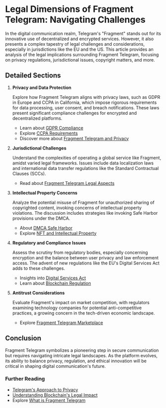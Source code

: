 # Legal Dimensions of Fragment Telegram: Navigating Challenges

In the digital communication realm, Telegram's "Fragment" stands out for its innovative use of decentralized and encrypted services. However, it also presents a complex tapestry of legal challenges and considerations, especially in jurisdictions like the EU and the US. This article provides an analysis of the legal implications surrounding Fragment Telegram, focusing on privacy regulations, jurisdictional issues, copyright matters, and more.

## Detailed Sections

1. **Privacy and Data Protection**

   Explore how Fragment Telegram aligns with privacy laws, such as GDPR in Europe and CCPA in California, which impose rigorous requirements for data processing, user consent, and breach notifications. These laws present significant compliance challenges for encrypted and decentralized platforms.

   - Learn about [GDPR Compliance](https://gdpr.eu/)
   - Explore [CCPA Requirements](https://oag.ca.gov/privacy/ccpa)
   - Discover more about [Fragment Telegram and Privacy](https://www.license-token.com/wiki/fragment-telegram-and-privacy)

2. **Jurisdictional Challenges**

   Understand the complexities of operating a global service like Fragment, amidst varied legal frameworks. Issues include data localization laws and international data transfer regulations like the Standard Contractual Clauses (SCCs).

   - Read about [Fragment Telegram Legal Aspects](https://www.license-token.com/wiki/fragment-telegram-legal-aspects)

3. **Intellectual Property Concerns**

   Analyze the potential misuse of Fragment for unauthorized sharing of copyrighted content, invoking concerns of intellectual property violations. The discussion includes strategies like invoking Safe Harbor provisions under the DMCA.

   - About [DMCA Safe Harbor](https://www.copyright.gov/dmca-guide.html)
   - Explore [NFT and Intellectual Property](https://www.license-token.com/wiki/nft-and-intellectual-property)

4. **Regulatory and Compliance Issues**

   Assess the scrutiny from regulatory bodies, especially concerning encryption and the balance between user privacy and law enforcement access. The advent of new regulations like the EU's Digital Services Act adds to these challenges.

   - Insights into [Digital Services Act](https://ec.europa.eu/commission/presscorner/detail/en/ip_20_2347)
   - Learn about [Blockchain Regulation](https://www.license-token.com/wiki/blockchain-regulation)

5. **Antitrust Considerations**

   Evaluate Fragment's impact on market competition, with regulators examining technology companies for potential anti-competitive practices, a growing concern in the tech-driven economic landscape.

   - Explore [Fragment Telegram Marketplace](https://www.license-token.com/wiki/fragment-telegram-marketplace)

## Conclusion

Fragment Telegram symbolizes a pioneering step in secure communication but requires navigating intricate legal landscapes. As the platform evolves, its ability to balance privacy, regulation, and ethical innovation will be critical in shaping digital communication's future.

### Further Reading

- [Telegram's Approach to Privacy](https://telegram.org/faq#q-do-you-process-data)
- [Understanding Blockchain's Legal Impact](https://www.jdsupra.com/legalnews/blockchain-and-the-law-what-is-your-9519040/)
- Explore [What is Fragment Telegram](https://www.license-token.com/wiki/what-is-fragment-telegram)